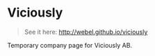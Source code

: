 # Viciously

> See it here: http://webel.github.io/viciously

Temporary company page for Viciously AB.

